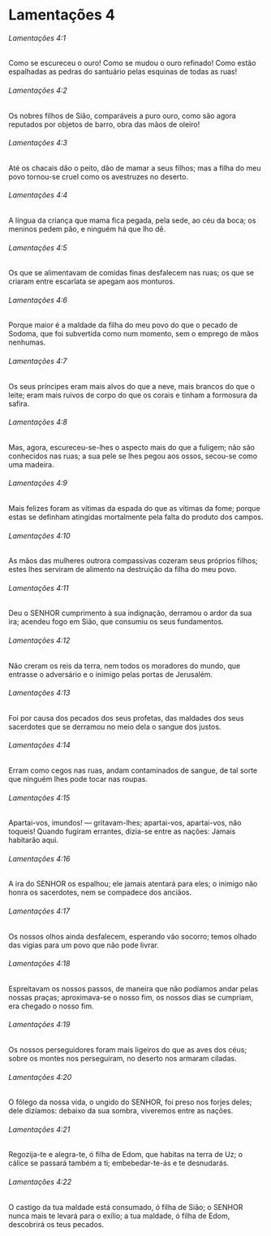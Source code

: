 # Lamentações 4

###### Lamentações 4:1

Como se escureceu o ouro! Como se mudou o ouro refinado! Como estão espalhadas as pedras do santuário pelas esquinas de todas as ruas!

###### Lamentações 4:2

Os nobres filhos de Sião, comparáveis a puro ouro, como são agora reputados por objetos de barro, obra das mãos de oleiro!

###### Lamentações 4:3

Até os chacais dão o peito, dão de mamar a seus filhos; mas a filha do meu povo tornou-se cruel como os avestruzes no deserto.

###### Lamentações 4:4

A língua da criança que mama fica pegada, pela sede, ao céu da boca; os meninos pedem pão, e ninguém há que lho dê.

###### Lamentações 4:5

Os que se alimentavam de comidas finas desfalecem nas ruas; os que se criaram entre escarlata se apegam aos monturos.

###### Lamentações 4:6

Porque maior é a maldade da filha do meu povo do que o pecado de Sodoma, que foi subvertida como num momento, sem o emprego de mãos nenhumas.

###### Lamentações 4:7

Os seus príncipes eram mais alvos do que a neve, mais brancos do que o leite; eram mais ruivos de corpo do que os corais e tinham a formosura da safira.

###### Lamentações 4:8

Mas, agora, escureceu-se-lhes o aspecto mais do que a fuligem; não são conhecidos nas ruas; a sua pele se lhes pegou aos ossos, secou-se como uma madeira.

###### Lamentações 4:9

Mais felizes foram as vítimas da espada do que as vítimas da fome; porque estas se definham atingidas mortalmente pela falta do produto dos campos.

###### Lamentações 4:10

As mãos das mulheres outrora compassivas cozeram seus próprios filhos; estes lhes serviram de alimento na destruição da filha do meu povo.

###### Lamentações 4:11

Deu o SENHOR cumprimento à sua indignação, derramou o ardor da sua ira; acendeu fogo em Sião, que consumiu os seus fundamentos.

###### Lamentações 4:12

Não creram os reis da terra, nem todos os moradores do mundo, que entrasse o adversário e o inimigo pelas portas de Jerusalém.

###### Lamentações 4:13

Foi por causa dos pecados dos seus profetas, das maldades dos seus sacerdotes que se derramou no meio dela o sangue dos justos.

###### Lamentações 4:14

Erram como cegos nas ruas, andam contaminados de sangue, de tal sorte que ninguém lhes pode tocar nas roupas.

###### Lamentações 4:15

Apartai-vos, imundos! — gritavam-lhes; apartai-vos, apartai-vos, não toqueis! Quando fugiram errantes, dizia-se entre as nações: Jamais habitarão aqui.

###### Lamentações 4:16

A ira do SENHOR os espalhou; ele jamais atentará para eles; o inimigo não honra os sacerdotes, nem se compadece dos anciãos.

###### Lamentações 4:17

Os nossos olhos ainda desfalecem, esperando vão socorro; temos olhado das vigias para um povo que não pode livrar.

###### Lamentações 4:18

Espreitavam os nossos passos, de maneira que não podíamos andar pelas nossas praças; aproximava-se o nosso fim, os nossos dias se cumpriam, era chegado o nosso fim.

###### Lamentações 4:19

Os nossos perseguidores foram mais ligeiros do que as aves dos céus; sobre os montes nos perseguiram, no deserto nos armaram ciladas.

###### Lamentações 4:20

O fôlego da nossa vida, o ungido do SENHOR, foi preso nos forjes deles; dele dizíamos: debaixo da sua sombra, viveremos entre as nações.

###### Lamentações 4:21

Regozija-te e alegra-te, ó filha de Edom, que habitas na terra de Uz; o cálice se passará também a ti; embebedar-te-ás e te desnudarás.

###### Lamentações 4:22

O castigo da tua maldade está consumado, ó filha de Sião; o SENHOR nunca mais te levará para o exílio; a tua maldade, ó filha de Edom, descobrirá os teus pecados.

